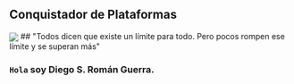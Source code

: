 ##  Conquistador de Plataformas 

<img align="center" src="img/1.2.jpg"/>
##  "Todos dicen que existe un límite para todo. Pero pocos rompen ese límite y se superan más"

### `Hola` soy Diego S. Román Guerra. 
